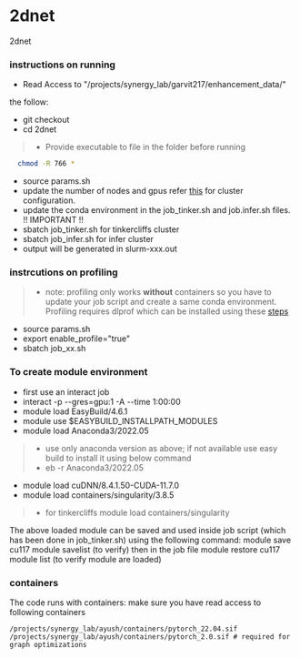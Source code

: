 # 2dnet
2dnet

### instructions on running
- Read Access to "/projects/synergy_lab/garvit217/enhancement_data/" 

the follow: 
- git checkout
- cd 2dnet
> - Provide executable to file in the folder before running 
``` sh 
  chmod -R 766 * 
 ```
- source params.sh
- update the number of nodes and gpus refer [this](https://docs.arc.vt.edu/resources.html) for cluster configuration.
- update the conda environment in the job_tinker.sh and job.infer.sh files. !! IMPORTANT !!
- sbatch job_tinker.sh for tinkercliffs cluster
- sbatch job_infer.sh for infer cluster
- output will be generated in slurm-xxx.out
### instrcutions on profiling 
> - note: profiling only works **without** containers so you have to update your job script and create a same conda environment. Profiling requires dlprof which can be installed using these [steps](https://docs.nvidia.com/deeplearning/frameworks/dlprof-user-guide/index.html)
- source params.sh
- export enable_profile="true"
- sbatch job_xx.sh

### To create module environment 
- first use an interact job 
- interact -p <partition> --gres=gpu:1 -A <account> --time 1:00:00
- module load EasyBuild/4.6.1
- module use $EASYBUILD_INSTALLPATH_MODULES
- module load Anaconda3/2022.05 
> - use only anaconda version as above; if not available use easy build to install it using below command 
> - eb -r Anaconda3/2022.05
- module load cuDNN/8.4.1.50-CUDA-11.7.0
- module load containers/singularity/3.8.5 
> - for tinkercliffs module load containers/singularity

The above loaded module can be saved and used inside job script (which has been done in job_tinker.sh) using the following command:
module save cu117 
module savelist (to verify)
then in the job file 
module restore cu117
module list (to verify module are loaded)


### containers

The code runs with containers: 
make sure you have read access to following containers
```
/projects/synergy_lab/ayush/containers/pytorch_22.04.sif
/projects/synergy_lab/ayush/containers/pytorch_2.0.sif # required for graph optimizations
```